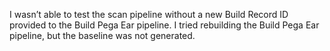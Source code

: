I wasn’t able to test the scan pipeline without a new Build Record ID provided to the Build Pega Ear pipeline. I tried rebuilding the Build Pega Ear pipeline, but the baseline was not generated.
